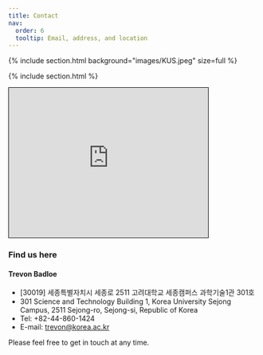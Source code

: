 ```yaml
---
title: Contact
nav:
  order: 6
  tooltip: Email, address, and location
---
```


{% 
include section.html 
background="images/KUS.jpeg"
size=full
%}

{%  include section.html %}

<div class="contact-container">
  <iframe class="map" src="https://www.google.com/maps/embed?pb=!1m18!1m12!1m3!1d1045.562985665116!2d127.28397176403226!3d36.60999947792817!2m3!1f0!2f0!3f0!3m2!1i1024!2i768!4f13.1!3m3!1m2!1s0x357ad30a25b4bbfb%3A0x7756eb2681f5d287!2sScience%20and%20Technology%20Building%2C%20Korea%20University%20Sejong%20Campus!5e0!3m2!1sen!2skr!4v1725180599663!5m2!1sen!2skr" width="400" height="300" style="border: 1px solid black;;" allowfullscreen="" loading="lazy" referrerpolicy="no-referrer-when-downgrade"></iframe>

  <div class="contact-info">

  <h3 style="text-align:left;">Find us here</h3>
    <h4>Trevon Badloe</h4>
    <ul >
        <li class="contact-list"> [30019] 세종특별자치시 세종로 2511 고려대학교 세종캠퍼스 과학기술1관 301호</li>
        <li class="contact-list"> 301 Science and Technology Building 1, Korea University Sejong Campus, 2511 Sejong-ro, Sejong-si, Republic of Korea</li>
        <li class="contact-list"> Tel: +82-44-860-1424</li>
        <li class="contact-list">E-mail: <a href="mailto:trevon@korea.ac.kr">trevon@korea.ac.kr</a></li>
    </ul>
    <p>Please feel free to get in touch at any time.</p>

  </div>
</div>